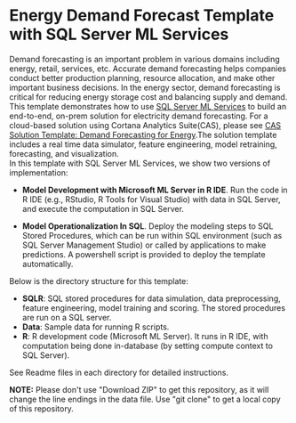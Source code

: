 # Energy Demand Forecast Template with SQL Server ML Services
Demand forecasting is an important problem in various domains including energy, retail, services, etc. Accurate demand forecasting helps companies conduct better production planning, resource allocation, and make other important business decisions. In the energy sector, demand forecasting is critical for reducing energy storage cost and balancing supply and demand.  
This template demonstrates how to use [SQL Server ML Services](https://docs.microsoft.com/en-us/sql/advanced-analytics/what-is-sql-server-machine-learning) to build an end-to-end, on-prem solution for electricity demand forecasting. For a cloud-based solution using Cortana Analytics Suite(CAS), please see [CAS Solution Template: Demand Forecasting for Energy](https://gallery.cortanaanalytics.com/SolutionTemplate/Demand-Forecasting-for-Energy-1).The solution template includes a real time data simulator, feature engineering, model retraining, forecasting, and visualization.  
In this template with SQL Server ML Services, we show two versions of implementation:
 
- **Model Development with Microsoft ML Server in R IDE**. Run the code in R IDE (e.g., RStudio, R Tools for Visual Studio) with data in SQL Server, and execute the computation in SQL Server.

- **Model Operationalization In SQL**. Deploy the modeling steps to SQL Stored Procedures, which can be run within SQL environment (such as SQL Server Management Studio) or called by applications to make predictions. A powershell script is provided to deploy the template automatically.

Below is the directory structure for this template:

* **SQLR**:    SQL stored procedures for data simulation, data preprocessing, feature engineering, model training and scoring. The stored procedures are run on a SQL server.
* **Data**:    Sample data for running R scripts.
* **R**:	      R development code (Microsoft ML Server). It runs in R IDE, with computation being done in-database (by setting compute context to SQL Server).  

See Readme files in each directory for detailed instructions.

**NOTE:** Please don't use "Download ZIP" to get this repository, as it will change the line endings in the data file. Use "git clone" to get a local copy of this repository. 

